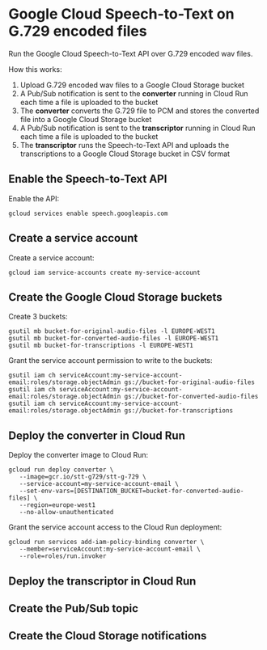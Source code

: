 # Google Cloud Speech-to-Text on G.729 encoded files

Run the Google Cloud Speech-to-Text API over G.729 encoded wav files.

How this works:
1. Upload G.729 encoded wav files to a Google Cloud Storage bucket
2. A Pub/Sub notification is sent to the **converter** running in Cloud Run each time a file is uploaded to the bucket
3. The **converter** converts the G.729 file to PCM and stores the converted file into a Google Cloud Storage bucket
4. A Pub/Sub notification is sent to the **transcriptor** running in Cloud Run each time a file is uploaded to the bucket
5. The **transcriptor** runs the Speech-to-Text API and uploads the transcriptions to a Google Cloud Storage bucket in CSV format

## Enable the Speech-to-Text API
Enable the API:
```
gcloud services enable speech.googleapis.com
```
## Create a service account
Create a service account:
```
gcloud iam service-accounts create my-service-account
```
## Create the Google Cloud Storage buckets
Create 3 buckets:
```
gsutil mb bucket-for-original-audio-files -l EUROPE-WEST1
gsutil mb bucket-for-converted-audio-files -l EUROPE-WEST1
gsutil mb bucket-for-transcriptions -l EUROPE-WEST1
```
Grant the service account permission to write to the buckets:
```
gsutil iam ch serviceAccount:my-service-account-email:roles/storage.objectAdmin gs://bucket-for-original-audio-files
gsutil iam ch serviceAccount:my-service-account-email:roles/storage.objectAdmin gs://bucket-for-converted-audio-files
gsutil iam ch serviceAccount:my-service-account-email:roles/storage.objectAdmin gs://bucket-for-transcriptions
```
## Deploy the converter in Cloud Run
Deploy the converter image to Cloud Run:
```
gcloud run deploy converter \
   --image=gcr.io/stt-g729/stt-g-729 \
   --service-account=my-service-account-email \
   --set-env-vars=[DESTINATION_BUCKET=bucket-for-converted-audio-files] \
   --region=europe-west1
   --no-allow-unauthenticated
```
Grant the service account access to the Cloud Run deployment:
```
gcloud run services add-iam-policy-binding converter \
   --member=serviceAccount:my-service-account-email \
   --role=roles/run.invoker
```
## Deploy the transcriptor in Cloud Run

## Create the Pub/Sub topic

## Create the Cloud Storage notifications
